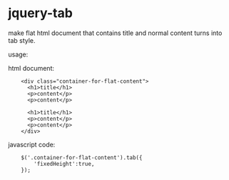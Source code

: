 jquery-tab
==========
make flat html document that contains title and normal content turns into tab style.

usage:

html document:
```
	<div class="container-for-flat-content">
	  <h1>title</h1>
	  <p>content</p>
	  <p>content</p>
	
	  <h1>title</h1>
	  <p>content</p>
	  <p>content</p>
	</div>
```	

javascript code:
```
	$('.container-for-flat-content').tab({
		'fixedHeight':true,
	});
```

